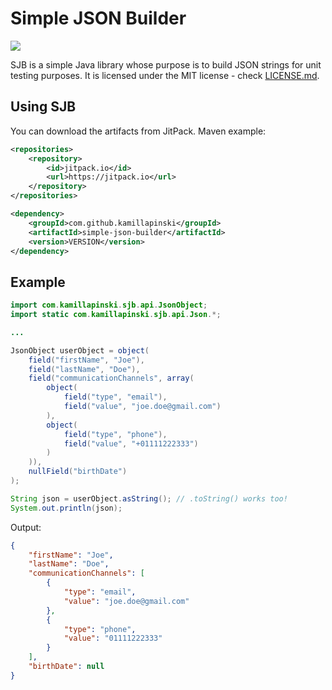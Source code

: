 # Simple JSON Builder

[![](https://jitpack.io/v/kamillapinski/simple-json-builder.svg)](https://jitpack.io/#kamillapinski/simple-json-builder)

SJB is a simple Java library whose purpose is to build JSON strings for unit testing purposes.
It is licensed under the MIT license - check [LICENSE.md](./LICENSE.md).

## Using SJB

You can download the artifacts from JitPack. Maven example:

```xml
<repositories>
    <repository>
        <id>jitpack.io</id>
        <url>https://jitpack.io</url>
    </repository>
</repositories>
```
```xml
<dependency>
    <groupId>com.github.kamillapinski</groupId>
    <artifactId>simple-json-builder</artifactId>
    <version>VERSION</version>
</dependency>
```

## Example
```java
import com.kamillapinski.sjb.api.JsonObject;
import static com.kamillapinski.sjb.api.Json.*;

...

JsonObject userObject = object(
    field("firstName", "Joe"),
    field("lastName", "Doe"),
    field("communicationChannels", array(
        object(
            field("type", "email"),
            field("value", "joe.doe@gmail.com")
        ),
        object(
            field("type", "phone"),
            field("value", "+01111222333")
        )
    )),
    nullField("birthDate")
);

String json = userObject.asString(); // .toString() works too!
System.out.println(json);
```

Output:
```json
{
    "firstName": "Joe",
    "lastName": "Doe",
    "communicationChannels": [
        {
            "type": "email",
            "value": "joe.doe@gmail.com"
        },
        {
            "type": "phone",
            "value": "01111222333"
        }
    ],
    "birthDate": null
}
```
